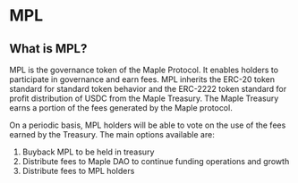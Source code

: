 # MPL

## What is MPL?

MPL is the governance token of the Maple Protocol. It enables holders to participate in governance and earn fees. MPL inherits the ERC-20 token standard for standard token behavior and the ERC-2222 token standard for profit distribution of USDC from the Maple Treasury. The Maple Treasury earns a portion of the fees generated by the Maple protocol.&#x20;

On a periodic basis, MPL holders will be able to vote on the use of the fees earned by the Treasury. The main options available are:

1. Buyback MPL to be held in treasury
2. Distribute fees to Maple DAO to continue funding operations and growth
3. Distribute fees to MPL holders
